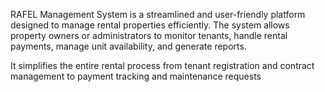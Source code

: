 RAFEL Management System is a streamlined and user-friendly platform designed to manage rental properties efficiently. The system allows property owners or administrators to monitor tenants, handle rental payments, manage unit availability, and generate reports. 

It simplifies the entire rental process from tenant registration and contract management to payment tracking and maintenance requests
